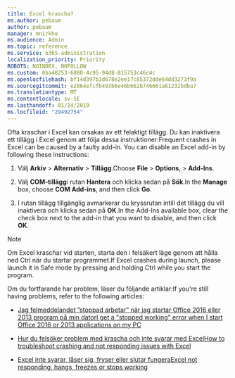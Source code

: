 ```yaml
---
title: Excel krascha?
ms.author: pebaum
author: pebaum
manager: mnirkhe
ms.audience: Admin
ms.topic: reference
ms.service: o365-administration
localization_priority: Priority
ROBOTS: NOINDEX, NOFOLLOW
ms.custom: 0ba48253-6088-4c95-94d8-815753c46c4c
ms.openlocfilehash: bf14d397b3d678e2ee17c85372dde64dd3273f9a
ms.sourcegitcommit: e2864efcfb493b6e46b662b746661a61232bdba7
ms.translationtype: MT
ms.contentlocale: sv-SE
ms.lasthandoff: 01/24/2019
ms.locfileid: "29492754"
---
```

<span data-ttu-id="dfad0-p101">Ofta kraschar i Excel kan orsakas av ett felaktigt tillägg. Du kan inaktivera ett tillägg i Excel genom att följa dessa instruktioner:</span><span class="sxs-lookup"><span data-stu-id="dfad0-p101">Frequent crashes in Excel can be caused by a faulty add-in. You can disable an Excel add-in by following these instructions:</span></span>
  
1. <span data-ttu-id="dfad0-104">Välj **Arkiv** \> **Alternativ** \> **Tillägg**.</span><span class="sxs-lookup"><span data-stu-id="dfad0-104">Choose **File** \> **Options**, \> **Add-Ins**.</span></span>
    
2. <span data-ttu-id="dfad0-105">Välj **COM-tillägg**i rutan **Hantera** och klicka sedan på **Sök**.</span><span class="sxs-lookup"><span data-stu-id="dfad0-105">In the **Manage** box, choose **COM Add-ins**, and then click **Go**.</span></span>
    
3. <span data-ttu-id="dfad0-106">I rutan tillägg tillgänglig avmarkerar du kryssrutan intill det tillägg du vill inaktivera och klicka sedan på **OK**.</span><span class="sxs-lookup"><span data-stu-id="dfad0-106">In the Add-Ins available box, clear the check box next to the add-in that you want to disable, and then click **OK**.</span></span>
    
> [!NOTE]
> <span data-ttu-id="dfad0-107">Om Excel kraschar vid starten, starta den i felsäkert läge genom att hålla ned Ctrl när du startar programmet.</span><span class="sxs-lookup"><span data-stu-id="dfad0-107">If Excel crashes during launch, please launch it in Safe mode by pressing and holding Ctrl while you start the program.</span></span> 
  
<span data-ttu-id="dfad0-108">Om du fortfarande har problem, läser du följande artiklar:</span><span class="sxs-lookup"><span data-stu-id="dfad0-108">If you're still having problems, refer to the following articles:</span></span>
  
- [<span data-ttu-id="dfad0-109">Jag felmeddelandet ”stoppad arbetar” när jag startar Office 2016 eller 2013 program på min dator</span><span class="sxs-lookup"><span data-stu-id="dfad0-109">I get a "stopped working" error when I start Office 2016 or 2013 applications on my PC</span></span>](https://support.office.com/article/52bd7985-4e99-4a35-84c8-2d9b8301a2fa.aspx)
    
- [<span data-ttu-id="dfad0-110">Hur du felsöker problem med krascha och inte svarar med Excel</span><span class="sxs-lookup"><span data-stu-id="dfad0-110">How to troubleshoot crashing and not responding issues with Excel</span></span>](https://support.microsoft.com/en-us/help/2758592/how-to-troubleshoot-crashing-and-not-responding-issues-with-excel)
    
- [<span data-ttu-id="dfad0-111">Excel inte svarar, låser sig, fryser eller slutar fungera</span><span class="sxs-lookup"><span data-stu-id="dfad0-111">Excel not responding, hangs, freezes or stops working</span></span>](https://support.office.com/article/37e7d3c9-9e84-40bf-a805-4ca6853a1ff4.aspx)
    
